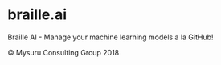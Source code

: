 # braille.ai
Braille AI - Manage your machine learning models a la GitHub!

© Mysuru Consulting Group 2018
